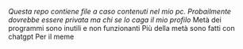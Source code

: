 _Questa repo contiene file a caso contenuti nel mio pc. Probailmente dovrebbe essere privata ma chi se lo caga il mio profilo_
Metà dei programmi sono inutili e non funzionanti
Più della metà sono fatti con chatgpt
Per il meme
